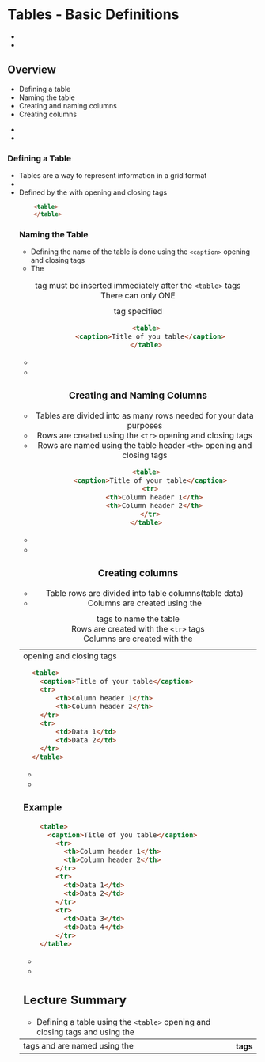 # Tables - Basic Definitions


-
-
## Overview
* Defining a table
* Naming the table
* Creating and naming columns
* Creating columns



-
-
### Defining a Table
* Tables are a way to represent information in a grid format
*
* Defined by the <table> with opening and closing tags

```html
    <table>
    </table>
```



### Naming the Table
* Defining the name of the table is done using the `<caption>` opening and closing tags
* The <caption> tag must be inserted immediately after the `<table>` tags
* There can only ONE <caption> tag specified

```html
    <table>
      <caption>Title of you table</caption>
    </table>
```


-
-
### Creating and Naming Columns
* Tables are divided into as many rows needed for your data purposes
* Rows are created using the `<tr>` opening and closing tags
* Rows are named using the table header `<th>` opening and closing tags

```html
    <table>
      <caption>Title of your table</caption>
      <tr>
        <th>Column header 1</th>
        <th>Column header 2</th>
      </tr>
    </table>
```

-
-
### Creating columns
* Table rows are divided into table columns(table data)
* Columns are created using the <td> opening and closing tags

```html
  <table>
    <caption>Title of your table</caption>
    <tr>
        <th>Column header 1</th>
        <th>Column header 2</th>
    </tr>
    <tr>
        <td>Data 1</td>
        <td>Data 2</td>
    </tr>
  </table>
```


-
-
### Example
```HTML
    <table>
      <caption>Title of you table</caption>
        <tr>
          <th>Column header 1</th>
          <th>Column header 2</th>
        </tr>
        <tr>
          <td>Data 1</td>
          <td>Data 2</td>
        </tr>
        <tr>
          <td>Data 3</td>
          <td>Data 4</td>
        </tr>
    </table>
```


-
-
## Lecture Summary
* Defining a table using the `<table>` opening and closing tags and using the <caption> tags to name the table
* Rows are created with the `<tr>` tags
* Columns are created with the <td> tags and are named using the <th> tags

